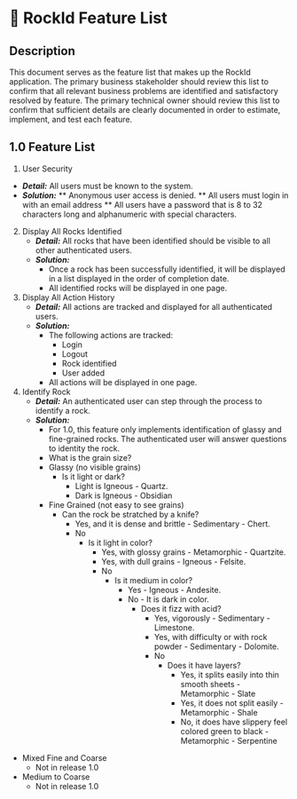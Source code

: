 # :page_with_curl: RockId Feature List #
  
## Description ##

This document serves as the feature list that makes up the RockId application. The primary business stakeholder should review this list to confirm that all relevant business problems are identified and satisfactory resolved by feature. The primary technical owner should review this list to confirm that sufficient details are clearly documented in order to estimate, implement, and test each feature.

## 1.0 Feature List ##

1. User Security
* ***Detail:*** All users must be known to the system.
* ***Solution:***
** Anonymous user access is denied.
** All users must login in with an email address
** All users have a password that is 8 to 32 characters long and alphanumeric with special characters.
2. Display All Rocks Identified
    * ***Detail:*** All rocks that have been identified should be visible to all other authenticated users.
    * ***Solution:***
      * Once a rock has been successfully identified, it will be displayed in a list displayed in the order of completion date.
      * All identified rocks will be displayed in one page.
3. Display All Action History
    * ***Detail:*** All actions are tracked and displayed for all authenticated users.
    * ***Solution:***
      * The following actions are tracked:
        * Login
        * Logout
        * Rock identified
        * User added
      * All actions will be displayed in one page.
4. Identify Rock
    * ***Detail:*** An authenticated user can step through the process to identify a rock.
    * ***Solution:***
      * For 1.0, this feature only implements identification of glassy and fine-grained rocks. The authenticated user will answer questions to identity the rock.
      * What is the grain size?
      * Glassy (no visible grains)
        * Is it light or dark?
          * Light is Igneous - Quartz.
          * Dark is Igneous - Obsidian
      * Fine Grained (not easy to see grains)
        * Can the rock be stratched by a knife?
          * Yes, and it is dense and brittle - Sedimentary - Chert.
          * No
            * Is it light in color?
              * Yes, with glossy grains - Metamorphic - Quartzite.
              * Yes, with dull grains - Igneous - Felsite.
              * No
                * Is it medium in color?
                  * Yes - Igneous - Andesite.
                  * No - It is dark in color.
                    * Does it fizz with acid?
                      * Yes, vigorously - Sedimentary - Limestone.
                      * Yes, with difficulty or with rock powder - Sedimentary - Dolomite.
                      * No
                        * Does it have layers?
                          * Yes, it splits easily into thin smooth sheets - Metamorphic - Slate
                          * Yes, it does not split easily - Metamorphic - Shale
                          * No, it does have slippery feel colored green to black - Metamorphic - Serpentine
* Mixed Fine and Coarse
  * Not in release 1.0
* Medium to Coarse
  * Not in release 1.0
